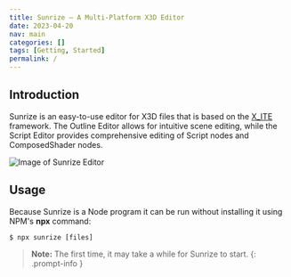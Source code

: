 ```yaml
---
title: Sunrize — A Multi-Platform X3D Editor
date: 2023-04-20
nav: main
categories: []
tags: [Getting, Started]
permalink: /
---
```

## Introduction

Sunrize is an easy-to-use editor for X3D files that is based on the [X_ITE](/x_ite/) framework. The Outline Editor allows for intuitive scene editing, while the Script Editor provides comprehensive editing of Script nodes and ComposedShader nodes.

![Image of Sunrize Editor](/assets/img/sunrize.png)

## Usage

Because Sunrize is a Node program it can be run without installing it using NPM's **npx** command:

```console
$ npx sunrize [files]
```

>**Note:** The first time, it may take a while for Sunrize to start.
{: .prompt-info }

<!-- ## Download -->

<!--
* [Windows]()
* [macOS](https://www.googleapis.com/drive/v3/files/1zpMw3bicueHHd-v3qyr-V8-Crt-BkwDE?alt=media&key=AIzaSyBS1kY_jt2w1Ozw72iVPEjJ9wbPfrFU1f8)
-->
